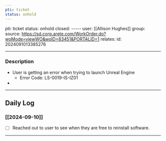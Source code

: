 ```yaml
---
pti: ticket
status: onhold
---
```

pti: ticket 
status: onhold
closed: -----
user: [[Allison Hughes]]
group: 
source: https://sd.corp.arete.com/WorkOrder.do?woMode=viewWO&woID=83451&PORTALID=1
relates: 
id: 2024091013385276

---
### Description
- User is getting an error when trying to launch Unreal Engine
	- Error Code: LS-0019-IS-IZ01
-

---
## Daily Log
### [[2024-09-10]]
- [ ] Reached out to user to see when they are free to reinstall software.
---




